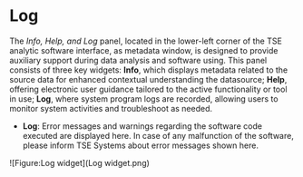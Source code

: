 # Log
The *Info, Help, and Log* panel, located in the lower-left corner of the TSE analytic software interface, as metadata window, is designed to provide auxiliary support during data analysis and software using. This panel consists of three key widgets: **Info**, which displays metadata related to the source data for enhanced contextual understanding the datasource; **Help**, offering electronic user guidance tailored to the active functionality or tool in use; **Log**, where system program logs are recorded, allowing users to monitor system activities and troubleshoot as needed. 

- **Log**: Error messages and warnings regarding the software code executed are displayed here. In case of any malfunction of the software, please inform TSE Systems about error messages shown here.

[//]:# (TODO:Who/which will be the interface when customer has the systme problme? Insert link or email address when decide)

![Figure:Log widget](Log widget.png)
